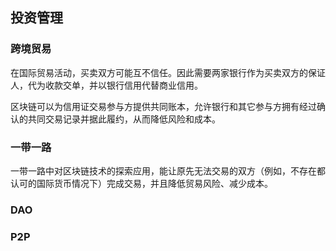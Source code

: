 ## 投资管理

### 跨境贸易

在国际贸易活动，买卖双方可能互不信任。因此需要两家银行作为买卖双方的保证人，代为收款交单，并以银行信用代替商业信用。

区块链可以为信用证交易参与方提供共同账本，允许银行和其它参与方拥有经过确认的共同交易记录并据此履约，从而降低风险和成本。

### 一带一路
一带一路中对区块链技术的探索应用，能让原先无法交易的双方（例如，不存在都认可的国际货币情况下）完成交易，并且降低贸易风险、减少成本。

### DAO

### P2P
